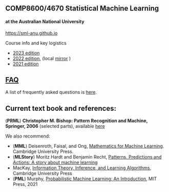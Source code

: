 ## COMP8600/4670 Statistical Machine Learning 

#### at the Australian National University

https://sml-anu.github.io

Course info and key logistics
* [2023 edition](https://sites.google.com/view/comp-4670-8600/home)
* [2022 edition](https://cmlab.dev/sml2022/), (local [mirror](https://sml-anu.github.io/sml2022) )
* [2021 edition](https://machlearn.gitlab.io/sml2021/)


## [FAQ](https://sml-anu.github.io/faq)
A list of frequently asked questions is [here](https://sml-anu.github.io/faq). 

## Current text book and references: 

(**PRML**) **Christopher M. Bishop: Pattern Recognition and Machine, Springer, 2006** (selected parts), available [here](https://www.microsoft.com/en-us/research/people/cmbishop/prml-book/)

We also recommend:

* (**MML**) Deisenroth, Faisal, and Ong, [Mathematics for Machine Learning](https://mml-book.com/). Cambridge University Press.
* (**MLStory**) Moritz Hardt and Benjamin Recht, [Patterns, Predictions and Actions: A story about machine learning](https://mlstory.org/index.html)
* MacKay, [Information Theory, Inference, and Learning Algorithms](http://www.inference.org.uk/itila/book.html), Cambridge University Press
* (**PML**) Murphy, [Probabilistic Machine Learning: An Introduction](https://probml.github.io/pml-book/book1.html), MIT Press, 2021

